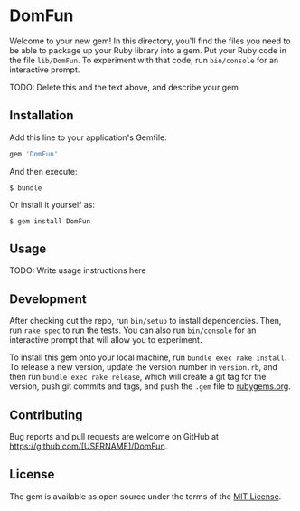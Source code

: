 # DomFun

Welcome to your new gem! In this directory, you'll find the files you need to be able to package up your Ruby library into a gem. Put your Ruby code in the file `lib/DomFun`. To experiment with that code, run `bin/console` for an interactive prompt.

TODO: Delete this and the text above, and describe your gem

## Installation

Add this line to your application's Gemfile:

```ruby
gem 'DomFun'
```

And then execute:

    $ bundle

Or install it yourself as:

    $ gem install DomFun

## Usage

TODO: Write usage instructions here

## Development

After checking out the repo, run `bin/setup` to install dependencies. Then, run `rake spec` to run the tests. You can also run `bin/console` for an interactive prompt that will allow you to experiment.

To install this gem onto your local machine, run `bundle exec rake install`. To release a new version, update the version number in `version.rb`, and then run `bundle exec rake release`, which will create a git tag for the version, push git commits and tags, and push the `.gem` file to [rubygems.org](https://rubygems.org).

## Contributing

Bug reports and pull requests are welcome on GitHub at https://github.com/[USERNAME]/DomFun.

## License

The gem is available as open source under the terms of the [MIT License](https://opensource.org/licenses/MIT).
